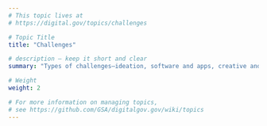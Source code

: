 ```yaml
---
# This topic lives at
# https://digital.gov/topics/challenges

# Topic Title
title: "Challenges"

# description — keep it short and clear
summary: "Types of challenges–ideation, software and apps, creative and tech–and the platforms and tools for success."

# Weight
weight: 2

# For more information on managing topics,
# see https://github.com/GSA/digitalgov.gov/wiki/topics
---
```

